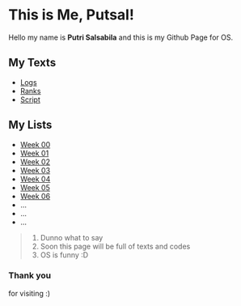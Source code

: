 # This is Me, Putsal!
Hello my name is **Putri Salsabila** and this is my Github Page for OS.

## My Texts
- [Logs](TXT/mylog.txt)
- [Ranks](TXT/myrank.txt)
- [Script](TXT/myscript.sh)

## My Lists
- [Week 00](W00/)
- [Week 01](W01/)
- [Week 02](W02/)
- [Week 03](W03/)
- [Week 04](W04/)
- [Week 05](W05/)
- [Week 06](W06/)
- ...
- ...
- ...

> 1. Dunno what to say
> 2. Soon this page will be full of texts and codes
> 3. OS is funny :D

### Thank you
for visiting :)
